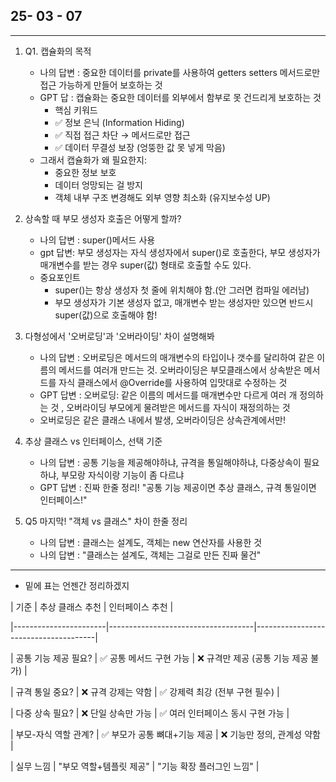 ## 25- 03 - 07
---

1. Q1. 캡슐화의 목적
   - 나의 답변 : 중요한 데이터를 private를 사용하여 getters setters 메서드로만 접근 가능하게 만들어 보호하는 것
   - GPT 답 : 캡슐화는 중요한 데이터를 외부에서 함부로 못 건드리게 보호하는 것
     - 핵심 키워드
     - ✅ 정보 은닉 (Information Hiding)
     - ✅ 직접 접근 차단 → 메서드로만 접근
     - ✅ 데이터 무결성 보장 (엉뚱한 값 못 넣게 막음)
   - 그래서 캡슐화가 왜 필요한지:
     - 중요한 정보 보호
     - 데이터 엉망되는 걸 방지
     - 객체 내부 구조 변경해도 외부 영향 최소화 (유지보수성 UP)
2. 상속할 때 부모 생성자 호출은 어떻게 할까?
   - 나의 답변 : super()메서드 사용
   - gpt 답변: 부모 생성자는 자식 생성자에서 super()로 호출한다, 부모 생성자가 매개변수를 받는 경우 super(값) 형태로 호출할 수도 있다.
   - 중요포인트
     - super()는 항상 생성자 첫 줄에 위치해야 함.(안 그러면 컴파일 에러남)
     - 부모 생성자가 기본 생성자 없고, 매개변수 받는 생성자만 있으면 반드시 super(값)으로 호출해야 함!
3. 다형성에서 '오버로딩'과 '오버라이딩' 차이 설명해봐
   - 나의 답변 : 오버로딩은 메서드의 매개변수의 타입이나 갯수를 달리하여 같은 이름의 메서드를 여러개 만드는 것. 오버라이딩은 부모클래스에서 상속받은 메서드를 자식 클래스에서 @Override를 사용하여 입맛대로 수정하는 것
   - GPT 답변 :  오버로딩:	같은 이름의 메서드를 매개변수만 다르게 여러 개 정의하는 것 , 오버라이딩 부모에게 물려받은 메서드를 자식이 재정의하는 것
   - 오버로딩은 같은 클래스 내에서 발생, 오버라이딩은 상속관계에서만!
  
4. 추상 클래스 vs 인터페이스, 선택 기준
   - 나의 답변 : 공통 기능을 제공해야하냐, 규격을 통일해야하냐, 다중상속이 필요하냐, 부모랑 자식이랑 기능이 좀 다르냐
   - GPT 답변 : 진짜 한줄 정리! "공통 기능 제공이면 추상 클래스, 규격 통일이면 인터페이스!"

5. Q5 마지막! "객체 vs 클래스" 차이 한줄 정리
   - 나의 답변 :  클래스는 설계도, 객체는 new 연산자를 사용한 것
   - 나의 답변 : "클래스는 설계도, 객체는 그걸로 만든 진짜 물건"


---






















- 밑에 표는 언젠간 정리하겠지


| 기준                  | 추상 클래스 추천                   | 인터페이스 추천                      |

|-----------------------|------------------------------------|--------------------------------------|

| 공통 기능 제공 필요?   | ✅ 공통 메서드 구현 가능           | ❌ 규격만 제공 (공통 기능 제공 불가)  |

| 규격 통일 중요?        | ❌ 규격 강제는 약함                 | ✅ 강제력 최강 (전부 구현 필수)      |

| 다중 상속 필요?        | ❌ 단일 상속만 가능                 | ✅ 여러 인터페이스 동시 구현 가능    |

| 부모-자식 역할 관계?  | ✅ 부모가 공통 뼈대+기능 제공       | ❌ 기능만 정의, 관계성 약함          |

| 실무 느낌              | "부모 역할+템플릿 제공"             | "기능 확장 플러그인 느낌"            |
